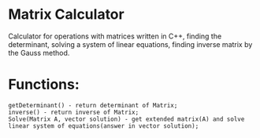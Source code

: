 # Matrix Calculator
Calculator for operations with matrices written in C++, finding the determinant, solving a system of linear equations, finding inverse matrix by the Gauss method.

# Functions:
```
getDeterminant() - return determinant of Matrix;
inverse() - return inverse of Matrix;
Solve(Matrix A, vector solution) - get extended matrix(A) and solve linear system of equations(answer in vector solution);
```
